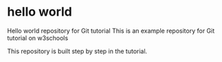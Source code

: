 # hello world

Hello world repository for Git tutorial
This is an example repository for Git tutorial on w3schools

This repository is built step by step in the tutorial.
